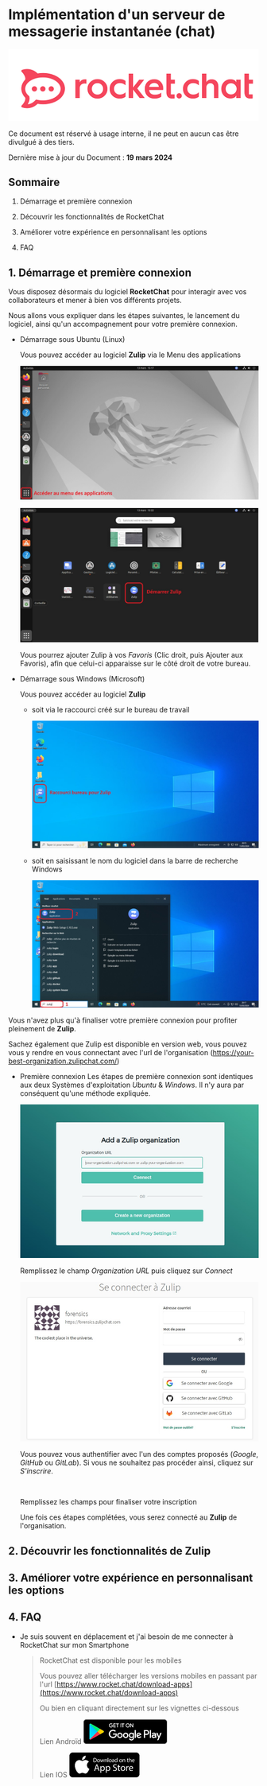# Implémentation d'un serveur de messagerie instantanée (chat)

![RocketChat](attachments/rocketchat_original.png)

Ce document est réservé à usage interne, il ne peut en aucun cas être divulgué à des tiers.

Dernière mise à jour du Document : **19 mars 2024**

## **Sommaire**

1. Démarrage et première connexion

2. Découvrir les fonctionnalités de RocketChat

3. Améliorer votre expérience en personnalisant les options

4. FAQ

## **1. Démarrage et première connexion**

Vous disposez désormais du logiciel **RocketChat** pour interagir avec vos collaborateurs et mener à bien vos différents projets.

Nous allons vous expliquer dans les étapes suivantes, le lancement du logiciel, ainsi qu'un accompagnement pour votre première connexion.

- Démarrage sous Ubuntu (Linux)

    Vous pouvez accéder au logiciel **Zulip** via le Menu des applications

    ![Zulip_Launch_Linux_01](attachments/Zulip_Launch_Ubuntu_01.jpg)

    ![Zulip_Launch_Linux_02](attachments/Zulip_Launch_Ubuntu_02.jpg)

    Vous pourrez ajouter Zulip à vos _Favoris_ (Clic droit, puis Ajouter aux Favoris), afin que celui-ci apparaisse sur le côté droit de votre bureau.

- Démarrage sous Windows (Microsoft)

    Vous pouvez accéder au logiciel **Zulip**

    - soit via le raccourci créé sur le bureau de travail

        ![Zulip_Launch_Win_01](attachments/Zulip_Launch_Win_01.jpg)

    - soit en saisissant le nom du logiciel dans la barre de recherche Windows

        ![Zulip_Launch_Win_02](attachments/Zulip_Launch_Win_02.jpg)

Vous n'avez plus qu'à finaliser votre première connexion pour profiter pleinement de **Zulip**.

Sachez également que Zulip est disponible en version web, vous pouvez vous y rendre en vous connectant avec l'url de l'organisation (https://your-best-organization.zulipchat.com/)

- Première connexion
    Les étapes de première connexion sont identiques aux deux Systèmes d'exploitation _Ubuntu_ & _Windows_.
    Il n'y aura par conséquent qu'une méthode expliquée.

    ![](attachments/Zulip_Login_01.jpg)

    Remplissez le champ _Organization URL_ puis cliquez sur _Connect_

    ![](attachments/Zulip_Login_03.jpg)

    Vous pouvez vous authentifier avec l'un des comptes proposés (_Google_, _GitHub_ ou _GitLab_).
    Si vous ne souhaitez pas procéder ainsi, cliquez sur _S'inscrire_.

    ![]()

    Remplissez les champs pour finaliser votre inscription

    

    Une fois ces étapes complétées, vous serez connecté au **Zulip** de l'organisation.


## **2. Découvrir les fonctionnalités de Zulip**

## **3. Améliorer votre expérience en personnalisant les options**

## **4. FAQ**

- Je suis souvent en déplacement et j'ai besoin de me connecter à RocketChat sur mon Smartphone

    >
    >RocketChat est disponible pour les mobiles
    >
    >Vous pouvez aller télécharger les versions mobiles en passant par l'url [https://www.rocket.chat/download-apps](https://www.rocket.chat/download-apps)
    >
    >Ou bien en cliquant directement sur les vignettes ci-dessous
    >
    >Lien Androïd [![Download for Android](attachments/google-play-badge.png)](https://play.google.com/store/apps/details?id=chat.rocket.android)
    >
    >Lien IOS [![Download for iPhone](attachments/app-store-badge.png)](https://apps.apple.com/app/rocket-chat/id1148741252)
    >

